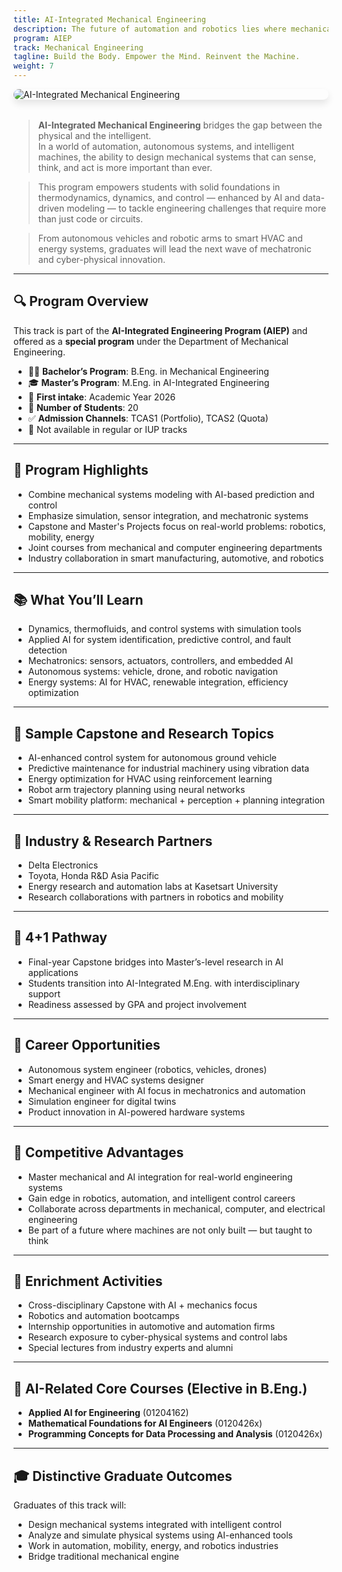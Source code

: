 ```yaml
---
title: AI-Integrated Mechanical Engineering
description: The future of automation and robotics lies where mechanical systems meet intelligent algorithms.
program: AIEP
track: Mechanical Engineering
tagline: Build the Body. Empower the Mind. Reinvent the Machine.
weight: 7
---
```


<img src="../../../img/banners/mechanical-hero.png"
     alt="AI-Integrated Mechanical Engineering"
     style="max-width: 100%; height: auto; margin: 0 0 2rem 0; border-radius: 1rem; box-shadow: 0 6px 12px rgba(0,0,0,0.1); display: block;" />

> **AI-Integrated Mechanical Engineering** bridges the gap between the physical and the intelligent.  
> In a world of automation, autonomous systems, and intelligent machines, the ability to design mechanical systems that can sense, think, and act is more important than ever.

> This program empowers students with solid foundations in thermodynamics, dynamics, and control — enhanced by AI and data-driven modeling — to tackle engineering challenges that require more than just code or circuits.

> From autonomous vehicles and robotic arms to smart HVAC and energy systems, graduates will lead the next wave of mechatronic and cyber-physical innovation.

---

## 🔍 Program Overview

This track is part of the **AI-Integrated Engineering Program (AIEP)** and offered as a **special program** under the Department of Mechanical Engineering.

- 🧑‍🏫 **Bachelor’s Program**: B.Eng. in Mechanical Engineering
- 🎓 **Master’s Program**: M.Eng. in AI-Integrated Engineering
- 📅 **First intake**: Academic Year 2026
- 👥 **Number of Students**: 20
- ✅ **Admission Channels**: TCAS1 (Portfolio), TCAS2 (Quota)
- 🚫 Not available in regular or IUP tracks

---

## 🧠 Program Highlights

- Combine mechanical systems modeling with AI-based prediction and control
- Emphasize simulation, sensor integration, and mechatronic systems
- Capstone and Master's Projects focus on real-world problems: robotics, mobility, energy
- Joint courses from mechanical and computer engineering departments
- Industry collaboration in smart manufacturing, automotive, and robotics

---

## 📚 What You’ll Learn

- Dynamics, thermofluids, and control systems with simulation tools
- Applied AI for system identification, predictive control, and fault detection
- Mechatronics: sensors, actuators, controllers, and embedded AI
- Autonomous systems: vehicle, drone, and robotic navigation
- Energy systems: AI for HVAC, renewable integration, efficiency optimization

---

## 🧪 Sample Capstone and Research Topics

- AI-enhanced control system for autonomous ground vehicle
- Predictive maintenance for industrial machinery using vibration data
- Energy optimization for HVAC using reinforcement learning
- Robot arm trajectory planning using neural networks
- Smart mobility platform: mechanical + perception + planning integration

---

## 🤝 Industry & Research Partners

- Delta Electronics
- Toyota, Honda R&D Asia Pacific
- Energy research and automation labs at Kasetsart University
- Research collaborations with partners in robotics and mobility

---

## 🔄 4+1 Pathway

- Final-year Capstone bridges into Master’s-level research in AI applications
- Students transition into AI-Integrated M.Eng. with interdisciplinary support
- Readiness assessed by GPA and project involvement

---

## 🧭 Career Opportunities

- Autonomous system engineer (robotics, vehicles, drones)
- Smart energy and HVAC systems designer
- Mechanical engineer with AI focus in mechatronics and automation
- Simulation engineer for digital twins
- Product innovation in AI-powered hardware systems

---

## 🌟 Competitive Advantages

- Master mechanical and AI integration for real-world engineering systems
- Gain edge in robotics, automation, and intelligent control careers
- Collaborate across departments in mechanical, computer, and electrical engineering
- Be part of a future where machines are not only built — but taught to think

---

## 🎒 Enrichment Activities

- Cross-disciplinary Capstone with AI + mechanics focus
- Robotics and automation bootcamps
- Internship opportunities in automotive and automation firms
- Research exposure to cyber-physical systems and control labs
- Special lectures from industry experts and alumni

---

## 🧩 AI-Related Core Courses (Elective in B.Eng.)

- **Applied AI for Engineering** (01204162)
- **Mathematical Foundations for AI Engineers** (0120426x)
- **Programming Concepts for Data Processing and Analysis** (0120426x)

---

## 🎓 Distinctive Graduate Outcomes

Graduates of this track will:

- Design mechanical systems integrated with intelligent control
- Analyze and simulate physical systems using AI-enhanced tools
- Work in automation, mobility, energy, and robotics industries
- Bridge traditional mechanical engine
